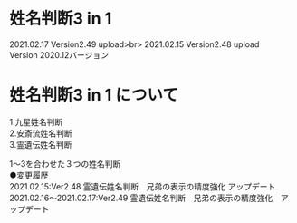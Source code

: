 # 姓名判断3 in 1
2021.02.17 Version2.49 upload>br> 
2021.02.15 Version2.48 upload<br>
Version 2020.12バージョン<br>
# 姓名判断3 in 1 について<br>
  1.九星姓名判断<br>
  2.安斎流姓名判断<br>
  3.霊遺伝姓名判断<br>

1～3を合わせた３つの姓名判断<br>
●変更履歴<br>
2021.02.15:Ver2.48 霊遺伝姓名判断　兄弟の表示の精度強化 アップデート<br>
2021.02.16～2021.02.17:Ver2.49  霊遺伝姓名判断　兄弟の表示の精度強化　アップデート<br>
